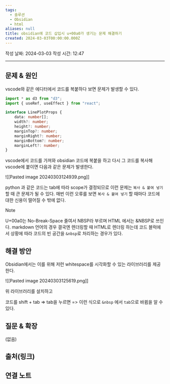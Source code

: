```yaml
---
tags:
  - 솔루션
  - Obsidian
  - html
aliases: null
title: obsidian에 코드 삽입시 u+00a0가 생기는 문제 해결하기
created: 2024-03-03T00:00:00.000Z
---
```

작성 날짜: 2024-03-03
작성 시간: 12:47


----

## 문제 & 원인
vscode와 같은 에디터에서 코드를 복붙하다 보면 문제가 발생할 수 있다.
```ts
import * as d3 from "d3";
import { useRef, useEffect } from "react";

interface LinePlotProps {
    data: number[];
    width?: number;
    height?: number;
    marginTop?: number;
    marginRight?: number;
    marginBottom?: number;
    marginLeft?: number;
}
```

vscode에서 코드를 가져와 obsidian 코드에 복붙을 하고 다시 그 코드를 복사해 vscode에 붙이면 다음과 같은 문제가 발생한다.

![[Pasted image 20240303124939.png]]

python 과 같은 코드는 tab에 따라 scope가 결정되므로 이런 문제는 `복사 & 붙여 넣기`할 때 큰 문제가 될 수 있다. 매번 이런 오류를 보면 `복사 & 붙여 넣기` 할 때마다 코드에 대한 신용이 떨어질 수 밖에 없다.

>[!note]
>U+00a0는 No-Break-Space 줄여서 NBSP라 부르며 HTML 에서는 &NBSP로 쓰인다.
>markdown 언어의 경우 결국엔 렌더링할 때 HTML로 렌더링 하는데 코드 블럭에서 상황에 따라 코드의 빈 공간을 `&nbsp`로 처리하는 경우가 있다.

## 해결 방안
Obsidian에서는 이를 위해 저런 whitespace를 시각화할 수 있는 라이브러리를 제공한다.

![[Pasted image 20240303125619.png]]

위 라이브러리를 설치하고 

코드를 shift + tab => tab을 누르면 => 이런 식으로 `&nbsp` 에서 `tab`으로 바뀜을 알 수 있다.
## 질문 & 확장

(없음)

## 출처(링크)


## 연결 노트
